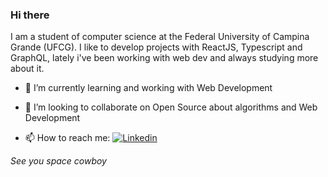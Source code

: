 ### Hi there  

I am a student of computer science at the Federal University of Campina Grande (UFCG). I like to develop projects with ReactJS, Typescript and GraphQL, lately i've been working with web dev and always studying more about it.



- 🌱 I’m currently learning and working with Web Development

- 👯 I’m looking to collaborate on Open Source about algorithms and Web Development


- 📫 How to reach me: 
[![Linkedin](https://img.shields.io/badge/-LinkedIn-blue?style=flat&logo=linkedin)](https://www.linkedin.com/in/brener-quevedo)


 *See you space cowboy*
 

